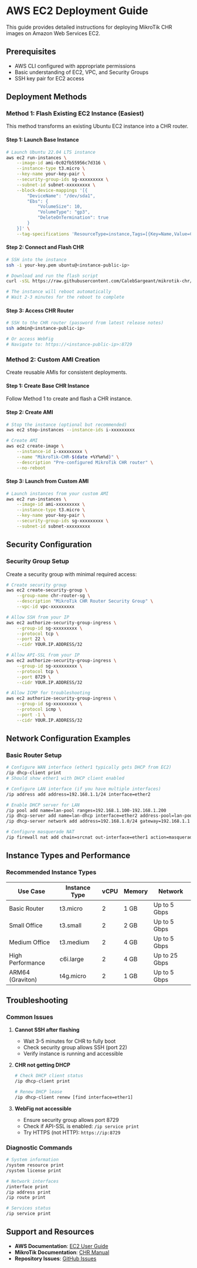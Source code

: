 # AWS EC2 Deployment Guide

This guide provides detailed instructions for deploying MikroTik CHR images on Amazon Web Services EC2.

## Prerequisites

- AWS CLI configured with appropriate permissions
- Basic understanding of EC2, VPC, and Security Groups
- SSH key pair for EC2 access

## Deployment Methods

### Method 1: Flash Existing EC2 Instance (Easiest)

This method transforms an existing Ubuntu EC2 instance into a CHR router.

#### Step 1: Launch Base Instance

```bash
# Launch Ubuntu 22.04 LTS instance
aws ec2 run-instances \
    --image-id ami-0c02fb55956c7d316 \
    --instance-type t3.micro \
    --key-name your-key-pair \
    --security-group-ids sg-xxxxxxxxx \
    --subnet-id subnet-xxxxxxxxx \
    --block-device-mappings '[{
        "DeviceName": "/dev/sda1",
        "Ebs": {
            "VolumeSize": 10,
            "VolumeType": "gp3",
            "DeleteOnTermination": true
        }
    }]' \
    --tag-specifications 'ResourceType=instance,Tags=[{Key=Name,Value=CHR-Router}]'
```

#### Step 2: Connect and Flash CHR

```bash
# SSH into the instance
ssh -i your-key.pem ubuntu@<instance-public-ip>

# Download and run the flash script
curl -sSL https://raw.githubusercontent.com/CalebSargeant/mikrotik-chr/main/scripts/flash.sh | sudo bash

# The instance will reboot automatically
# Wait 2-3 minutes for the reboot to complete
```

#### Step 3: Access CHR Router

```bash
# SSH to the CHR router (password from latest release notes)
ssh admin@<instance-public-ip>

# Or access WebFig
# Navigate to: https://<instance-public-ip>:8729
```

### Method 2: Custom AMI Creation

Create reusable AMIs for consistent deployments.

#### Step 1: Create Base CHR Instance

Follow Method 1 to create and flash a CHR instance.

#### Step 2: Create AMI

```bash
# Stop the instance (optional but recommended)
aws ec2 stop-instances --instance-ids i-xxxxxxxxx

# Create AMI
aws ec2 create-image \
    --instance-id i-xxxxxxxxx \
    --name "MikroTik-CHR-$(date +%Y%m%d)" \
    --description "Pre-configured MikroTik CHR router" \
    --no-reboot
```

#### Step 3: Launch from Custom AMI

```bash
# Launch instances from your custom AMI
aws ec2 run-instances \
    --image-id ami-xxxxxxxxx \
    --instance-type t3.micro \
    --key-name your-key-pair \
    --security-group-ids sg-xxxxxxxxx \
    --subnet-id subnet-xxxxxxxxx
```

## Security Configuration

### Security Group Setup

Create a security group with minimal required access:

```bash
# Create security group
aws ec2 create-security-group \
    --group-name chr-router-sg \
    --description "MikroTik CHR Router Security Group" \
    --vpc-id vpc-xxxxxxxxx

# Allow SSH from your IP
aws ec2 authorize-security-group-ingress \
    --group-id sg-xxxxxxxxx \
    --protocol tcp \
    --port 22 \
    --cidr YOUR.IP.ADDRESS/32

# Allow API-SSL from your IP  
aws ec2 authorize-security-group-ingress \
    --group-id sg-xxxxxxxxx \
    --protocol tcp \
    --port 8729 \
    --cidr YOUR.IP.ADDRESS/32

# Allow ICMP for troubleshooting
aws ec2 authorize-security-group-ingress \
    --group-id sg-xxxxxxxxx \
    --protocol icmp \
    --port -1 \
    --cidr YOUR.IP.ADDRESS/32
```

## Network Configuration Examples

### Basic Router Setup

```bash
# Configure WAN interface (ether1 typically gets DHCP from EC2)
/ip dhcp-client print
# Should show ether1 with DHCP client enabled

# Configure LAN interface (if you have multiple interfaces)
/ip address add address=192.168.1.1/24 interface=ether2

# Enable DHCP server for LAN
/ip pool add name=lan-pool ranges=192.168.1.100-192.168.1.200
/ip dhcp-server add name=lan-dhcp interface=ether2 address-pool=lan-pool
/ip dhcp-server network add address=192.168.1.0/24 gateway=192.168.1.1 dns-server=8.8.8.8,8.8.4.4

# Configure masquerade NAT
/ip firewall nat add chain=srcnat out-interface=ether1 action=masquerade
```

## Instance Types and Performance

### Recommended Instance Types

| Use Case | Instance Type | vCPU | Memory | Network |
|----------|---------------|------|---------|---------|
| Basic Router | t3.micro | 2 | 1 GB | Up to 5 Gbps |
| Small Office | t3.small | 2 | 2 GB | Up to 5 Gbps |
| Medium Office | t3.medium | 2 | 4 GB | Up to 5 Gbps |
| High Performance | c6i.large | 2 | 4 GB | Up to 25 Gbps |
| ARM64 (Graviton) | t4g.micro | 2 | 1 GB | Up to 5 Gbps |

## Troubleshooting

### Common Issues

1. **Cannot SSH after flashing**
   - Wait 3-5 minutes for CHR to fully boot
   - Check security group allows SSH (port 22)
   - Verify instance is running and accessible

2. **CHR not getting DHCP**
   ```bash
   # Check DHCP client status
   /ip dhcp-client print
   
   # Renew DHCP lease
   /ip dhcp-client renew [find interface=ether1]
   ```

3. **WebFig not accessible**
   - Ensure security group allows port 8729
   - Check if API-SSL is enabled: `/ip service print`
   - Try HTTPS (not HTTP): `https://ip:8729`

### Diagnostic Commands

```bash
# System information
/system resource print
/system license print

# Network interfaces
/interface print
/ip address print
/ip route print

# Services status
/ip service print
```

## Support and Resources

- **AWS Documentation**: [EC2 User Guide](https://docs.aws.amazon.com/ec2/)
- **MikroTik Documentation**: [CHR Manual](https://help.mikrotik.com/docs/display/ROS/CHR)
- **Repository Issues**: [GitHub Issues](https://github.com/CalebSargeant/mikrotik-chr/issues)